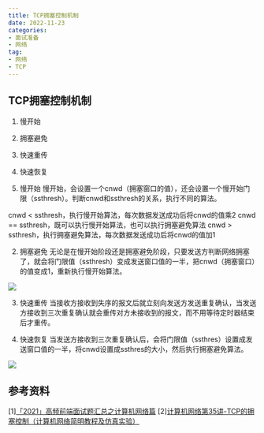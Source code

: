 ```yaml
---
title: TCP拥塞控制机制
date: 2022-11-23
categories: 
- 面试准备
- 网络
tag:
- 网络
- TCP
---
```


## TCP拥塞控制机制

1. 慢开始
2. 拥塞避免
3. 快速重传
4. 快速恢复

1. 慢开始
慢开始，会设置一个cnwd（拥塞窗口的值），还会设置一个慢开始门限（ssthresh）。判断cnwd和ssthresh的关系，执行不同的算法。

cnwd < ssthresh，执行慢开始算法，每次数据发送成功后将cnwd的值乘2
cnwd == ssthresh，既可以执行慢开始算法，也可以执行拥塞避免算法
cnwd > ssthresh，执行拥塞避免算法，每次数据发送成功后将cnwd的值加1

2. 拥塞避免
无论是在慢开始阶段还是拥塞避免阶段，只要发送方判断网络拥塞了，就会将门限值（ssthresh）变成发送窗口值的一半，把cnwd（拥塞窗口）的值变成1，重新执行慢开始算法。

![](/images/TCP/1.png)

3. 快速重传
当接收方接收到失序的报文后就立刻向发送方发送重复确认，当发送方接收到三次重复确认就会重传对方未接收到的报文，而不用等待定时器结束后才重传。

4. 快速恢复
当发送方接收到三次重复确认后，会将门限值（ssthres）设置成发送窗口值的一半，将cnwd设置成ssthres的大小，然后执行拥塞避免算法。

![](/images/TCP/2.png)

## 参考资料
[1][「2021」高频前端面试题汇总之计算机网络篇](https://juejin.cn/post/6908327746473033741)
[2][计算机网络第35讲-TCP的拥塞控制（计算机网络简明教程及仿真实验）](https://www.bilibili.com/video/BV1L4411a7RN)
